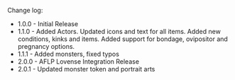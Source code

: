 Change log: 

* 1.0.0 - Initial Release
* 1.1.0 - Added Actors. Updated icons and text for all items. Added new conditions, kinks and items. Added support for bondage, ovipositor and pregnancy options.
* 1.1.1 - Added monsters, fixed typos
* 2.0.0 - AFLP Lovense Integration Release
* 2.0.1 - Updated monster token and portrait arts